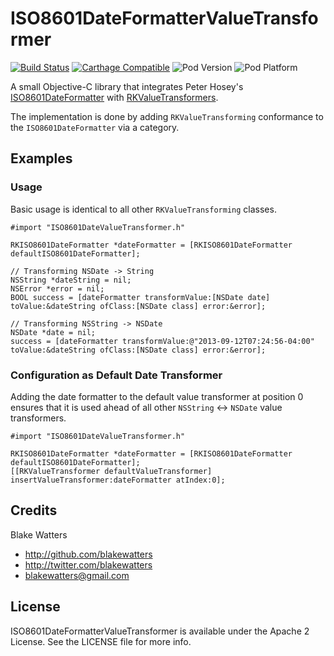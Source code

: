 ISO8601DateFormatterValueTransformer
====================================

[![Build Status](https://travis-ci.org/arturgrigor/ISO8601DateFormatterValueTransformer.png?branch=master,development)](https://travis-ci.org/arturgrigor/ISO8601DateFormatterValueTransformer)
[![Carthage Compatible](https://img.shields.io/badge/Carthage-compatible-4BC51D.svg?style=flat)](https://github.com/Carthage/Carthage)
![Pod Version](https://cocoapod-badges.herokuapp.com/v/ISO8601DateFormatterValueTransformer/badge.png) 
![Pod Platform](https://cocoapod-badges.herokuapp.com/p/ISO8601DateFormatterValueTransformer/badge.png)

A small Objective-C library that integrates Peter Hosey's [ISO8601DateFormatter](https://github.com/boredzo/iso-8601-date-formatter) 
with [RKValueTransformers](https://github.com/RestKit/RKValueTransformers).

The implementation is done by adding `RKValueTransforming` conformance to the `ISO8601DateFormatter` via a category.

## Examples

### Usage

Basic usage is identical to all other `RKValueTransforming` classes.

```objc
#import "ISO8601DateValueTransformer.h"

RKISO8601DateFormatter *dateFormatter = [RKISO8601DateFormatter defaultISO8601DateFormatter];

// Transforming NSDate -> String
NSString *dateString = nil;
NSError *error = nil;
BOOL success = [dateFormatter transformValue:[NSDate date] toValue:&dateString ofClass:[NSDate class] error:&error];

// Transforming NSString -> NSDate
NSDate *date = nil;
success = [dateFormatter transformValue:@"2013-09-12T07:24:56-04:00" toValue:&dateString ofClass:[NSDate class] error:&error];
```

### Configuration as Default Date Transformer

Adding the date formatter to the default value transformer at position 0 ensures that it is used ahead of all other `NSString` <-> `NSDate` value transformers.

```objc
#import "ISO8601DateValueTransformer.h"

RKISO8601DateFormatter *dateFormatter = [RKISO8601DateFormatter defaultISO8601DateFormatter];
[[RKValueTransformer defaultValueTransformer] insertValueTransformer:dateFormatter atIndex:0];
```

## Credits

Blake Watters

- http://github.com/blakewatters
- http://twitter.com/blakewatters
- blakewatters@gmail.com

## License

ISO8601DateFormatterValueTransformer is available under the Apache 2 License. See the LICENSE file for more info.
